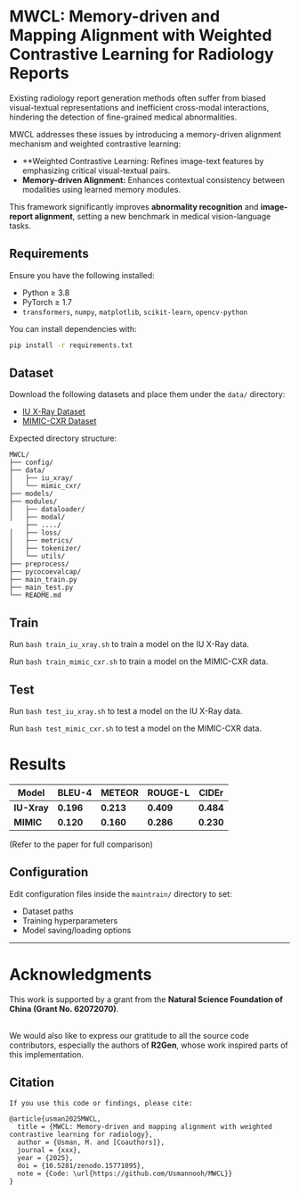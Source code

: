 # MWCL: Memory-driven and Mapping Alignment with Weighted Contrastive Learning for Radiology Reports

Existing radiology report generation methods often suffer from biased visual-textual representations and inefficient cross-modal interactions, hindering the detection of fine-grained medical abnormalities.

MWCL addresses these issues by introducing a memory-driven alignment mechanism and weighted contrastive learning:

* **Weighted Contrastive Learning: Refines image-text features by emphasizing critical visual-textual pairs.
* **Memory-driven Alignment:** Enhances contextual consistency between modalities using learned memory modules.

This framework significantly improves **abnormality recognition** and **image-report alignment**, setting a new benchmark in medical vision-language tasks.
##  Requirements
Ensure you have the following installed:
- Python ≥ 3.8  
- PyTorch ≥ 1.7  
- `transformers`, `numpy`, `matplotlib`, `scikit-learn`, `opencv-python`

You can install dependencies with:

```bash
pip install -r requirements.txt
```
  ##  Dataset

Download the following datasets and place them under the `data/` directory:

* [IU X-Ray Dataset](https://iuhealth.org/find-medical-services/x-rays)
* [MIMIC-CXR Dataset](https://physionet.org/content/mimic-cxr-jpg/2.0.0/)

Expected directory structure:

```
MWCL/
├── config/
├── data/
│   ├── iu_xray/
│   └── mimic_cxr/
├── models/
├── modules/
│   ├── dataloader/
│   ├── modal/
    ├── ..../
│   ├── loss/
│   ├── metrics/
│   ├── tokenizer/
│   └── utils/
├── preprocess/
├── pycocoevalcap/
├── main_train.py
├── main_test.py
└── README.md

```
## Train

Run `bash train_iu_xray.sh` to train a model on the IU X-Ray data.

Run `bash train_mimic_cxr.sh` to train a model on the MIMIC-CXR data.

## Test

Run `bash test_iu_xray.sh` to test a model on the IU X-Ray data.

Run `bash test_mimic_cxr.sh` to test a model on the MIMIC-CXR data.
# Results
| Model    | BLEU-4    | METEOR    | ROUGE-L   | CIDEr     |
| -------- | --------- | --------- | --------- | --------- |
| **IU-Xray** | **0.196** | **0.213** | **0.409** | **0.484** |
| **MIMIC** | **0.120** | **0.160** | **0.286** | **0.230** |

(Refer to the paper for full comparison)

##  Configuration

Edit configuration files inside the `maintrain/` directory to set:

* Dataset paths
* Training hyperparameters
* Model saving/loading options

---

# Acknowledgments

This work is supported by a grant from the **Natural Science Foundation of China (Grant No. 62072070)**.  <br><br>

We would also like to express our gratitude to all the source code contributors, especially the authors of **R2Gen**, whose work inspired parts of this implementation.


## Citation 
```
If you use this code or findings, please cite:  

@article{usman2025MWCL,  
  title = {MWCL: Memory-driven and mapping alignment with weighted contrastive learning for radiology},  
  author = {Usman, M. and [Coauthors]},  
  journal = {xxx},  
  year = {2025},  
  doi = {10.5281/zenodo.15771095},  
  note = {Code: \url{https://github.com/Usmannooh/MWCL}}  
}  
